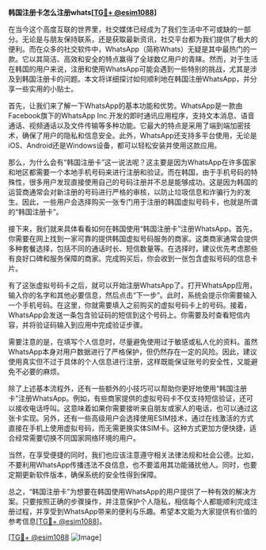**韩国注册卡怎么注册whats[[TG💪+ @esim1088](https://t.me/s/esim1088)]**

在当今这个高度互联的世界里，社交媒体已经成为了我们生活中不可或缺的一部分。无论是与朋友保持联系，还是获取最新资讯，社交平台都为我们提供了极大的便利。而在众多的社交软件中，WhatsApp（简称Whats）无疑是其中最热门的一款。它以其简洁、高效和安全的特点赢得了全球数亿用户的青睐。然而，对于生活在韩国的用户来说，注册和使用WhatsApp可能会遇到一些特别的挑战，尤其是涉及到韩国注册卡的问题。本文将详细探讨如何顺利地在韩国注册WhatsApp，并分享一些实用的小贴士。

首先，让我们来了解一下WhatsApp的基本功能和优势。WhatsApp是一款由Facebook旗下的WhatsApp Inc.开发的即时通讯应用程序，支持文本消息、语音通话、视频通话以及文件传输等多种功能。它最大的特点是采用了端到端加密技术，确保了用户的隐私和信息安全。此外，WhatsApp还支持多平台使用，无论是iOS、Android还是Windows设备，都可以轻松安装并使用这款应用。

那么，为什么会有“韩国注册卡”这一说法呢？这主要是因为WhatsApp在许多国家和地区都需要一个本地手机号码来进行注册和验证。而在韩国，由于手机号码的特殊性，很多用户发现直接使用自己的号码注册并不总是能够成功。这是因为韩国的运营商通常会对新注册的号码进行严格的审核，以防止垃圾信息和诈骗行为的发生。因此，一些用户会选择购买一张专门用于注册的韩国虚拟号码卡，也就是所谓的“韩国注册卡”。

接下来，我们就来具体看看如何在韩国使用“韩国注册卡”注册WhatsApp。首先，你需要在网上找到一家可靠的提供韩国虚拟号码服务的商家。这类商家通常会提供多种套餐选择，包括不同的通话时长、短信数量等。在选择时，建议优先考虑那些有良好口碑和服务保障的商家。完成购买后，你会收到一张包含虚拟号码的信息卡片。

有了这张虚拟号码卡之后，就可以开始注册WhatsApp了。打开WhatsApp应用，输入你的名字和其他必要信息，然后点击“下一步”。此时，系统会提示你需要输入一个手机号码。在这里，你就需要填入之前购买的虚拟号码卡上的号码。接着，WhatsApp会发送一条包含验证码的短信到这个号码上。你需要及时查看短信内容，并将验证码输入到应用中完成验证步骤。

需要注意的是，在填写个人信息时，尽量避免使用过于敏感或私人化的资料。虽然WhatsApp本身对用户数据进行了严格保护，但仍然存在一定的风险。因此，建议使用真实但不过于具体的个人信息进行注册，这样既能保证账号的安全性，又能避免不必要的麻烦。

除了上述基本流程外，还有一些额外的小技巧可以帮助你更好地使用“韩国注册卡”注册WhatsApp。例如，有些商家提供的虚拟号码卡不仅支持短信验证，还可以接收电话呼叫。这意味着如果你需要接听来自朋友或家人的电话，也可以通过这张卡实现。另外，还有一些高级用户会选择使用ESIM技术，通过在线激活的方式直接在手机上使用虚拟号码，而无需更换实体SIM卡。这种方式更加方便快捷，适合经常需要切换不同国家网络环境的用户。

当然，在享受便捷的同时，我们也应该注意遵守相关法律法规和社会公德。比如，不要利用WhatsApp传播违法不良信息，也不要滥用其功能骚扰他人。同时，也要定期更新软件版本，确保系统的安全性得到保障。

总之，“韩国注册卡”为想要在韩国使用WhatsApp的用户提供了一种有效的解决方案。只要按照正确的步骤操作，并注意保护个人隐私，相信每个人都能顺利完成注册过程，并享受到WhatsApp带来的便利与乐趣。希望本文能为大家提供有价值的参考信息[[TG💪+ @esim1088](https://t.me/s/esim1088)]。

[[TG💪+ @esim1088](https://t.me/s/esim1088) ![Image](https://i.postimg.cc/4NQfJmqS/Snipaste-2025-05-13-00-14-12.png)]